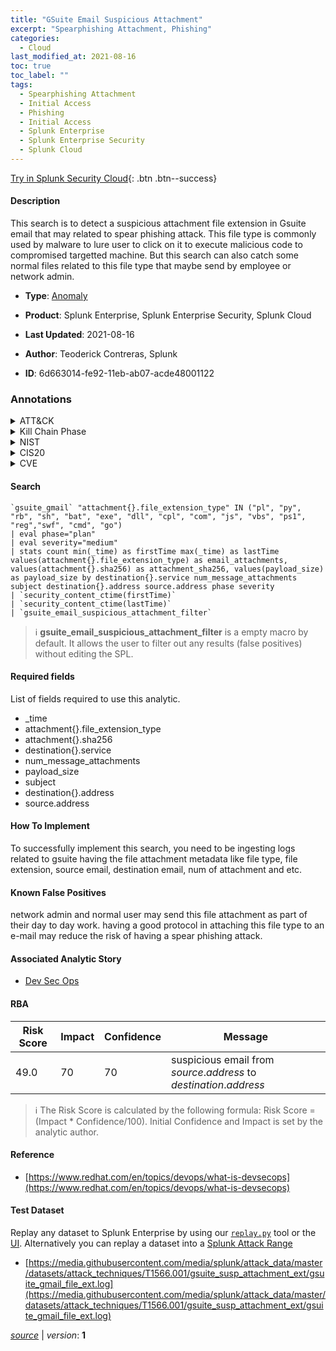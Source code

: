 ```yaml
---
title: "GSuite Email Suspicious Attachment"
excerpt: "Spearphishing Attachment, Phishing"
categories:
  - Cloud
last_modified_at: 2021-08-16
toc: true
toc_label: ""
tags:
  - Spearphishing Attachment
  - Initial Access
  - Phishing
  - Initial Access
  - Splunk Enterprise
  - Splunk Enterprise Security
  - Splunk Cloud
---
```




[Try in Splunk Security Cloud](https://www.splunk.com/en_us/cyber-security.html){: .btn .btn--success}

#### Description

This search is to detect a suspicious attachment file extension in Gsuite email that may related to spear phishing attack. This file type is commonly used by malware to lure user to click on it to execute malicious code to compromised targetted machine. But this search can also catch some normal files related to this file type that maybe send by employee or network admin.

- **Type**: [Anomaly](https://github.com/splunk/security_content/wiki/Detection-Analytic-Types)
- **Product**: Splunk Enterprise, Splunk Enterprise Security, Splunk Cloud

- **Last Updated**: 2021-08-16
- **Author**: Teoderick Contreras, Splunk
- **ID**: 6d663014-fe92-11eb-ab07-acde48001122

### Annotations
<details>
  <summary>ATT&CK</summary>

<div markdown="1">

#### [ATT&CK](https://attack.mitre.org/)

| ID          | Technique   | Tactic         |
| ----------- | ----------- |--------------- |
| [T1566.001](https://attack.mitre.org/techniques/T1566/001/) | Spearphishing Attachment | Initial Access |

| [T1566](https://attack.mitre.org/techniques/T1566/) | Phishing | Initial Access |

</div>
</details>


<details>
  <summary>Kill Chain Phase</summary>

<div markdown="1">

* Exploitation


</div>
</details>


<details>
  <summary>NIST</summary>

<div markdown="1">



</div>
</details>

<details>
  <summary>CIS20</summary>

<div markdown="1">



</div>
</details>

<details>
  <summary>CVE</summary>

<div markdown="1">


</div>
</details>


#### Search

```
`gsuite_gmail` "attachment{}.file_extension_type" IN ("pl", "py", "rb", "sh", "bat", "exe", "dll", "cpl", "com", "js", "vbs", "ps1", "reg","swf", "cmd", "go") 
| eval phase="plan" 
| eval severity="medium" 
| stats count min(_time) as firstTime max(_time) as lastTime values(attachment{}.file_extension_type) as email_attachments, values(attachment{}.sha256) as attachment_sha256, values(payload_size) as payload_size by destination{}.service num_message_attachments  subject destination{}.address source.address phase severity 
| `security_content_ctime(firstTime)` 
| `security_content_ctime(lastTime)` 
| `gsuite_email_suspicious_attachment_filter`
```

> :information_source:
> **gsuite_email_suspicious_attachment_filter** is a empty macro by default. It allows the user to filter out any results (false positives) without editing the SPL.



#### Required fields
List of fields required to use this analytic.
* _time
* attachment{}.file_extension_type
* attachment{}.sha256
* destination{}.service
* num_message_attachments
* payload_size
* subject
* destination{}.address
* source.address



#### How To Implement
To successfully implement this search, you need to be ingesting logs related to gsuite having the file attachment metadata like file type, file extension, source email, destination email, num of attachment and etc.
#### Known False Positives
network admin and normal user may send this file attachment as part of their day to day work. having a good protocol in attaching this file type to an e-mail may reduce the risk of having a spear phishing attack.

#### Associated Analytic Story
* [Dev Sec Ops](/stories/dev_sec_ops)




#### RBA

| Risk Score  | Impact      | Confidence   | Message      |
| ----------- | ----------- |--------------|--------------|
| 49.0 | 70 | 70 | suspicious email from $source.address$ to $destination{}.address$ |


> :information_source:
> The Risk Score is calculated by the following formula: Risk Score = (Impact * Confidence/100). Initial Confidence and Impact is set by the analytic author.


#### Reference

* [https://www.redhat.com/en/topics/devops/what-is-devsecops](https://www.redhat.com/en/topics/devops/what-is-devsecops)



#### Test Dataset
Replay any dataset to Splunk Enterprise by using our [`replay.py`](https://github.com/splunk/attack_data#using-replaypy) tool or the [UI](https://github.com/splunk/attack_data#using-ui).
Alternatively you can replay a dataset into a [Splunk Attack Range](https://github.com/splunk/attack_range#replay-dumps-into-attack-range-splunk-server)

* [https://media.githubusercontent.com/media/splunk/attack_data/master/datasets/attack_techniques/T1566.001/gsuite_susp_attachment_ext/gsuite_gmail_file_ext.log](https://media.githubusercontent.com/media/splunk/attack_data/master/datasets/attack_techniques/T1566.001/gsuite_susp_attachment_ext/gsuite_gmail_file_ext.log)



[*source*](https://github.com/splunk/security_content/tree/develop/detections/cloud/gsuite_email_suspicious_attachment.yml) \| *version*: **1**